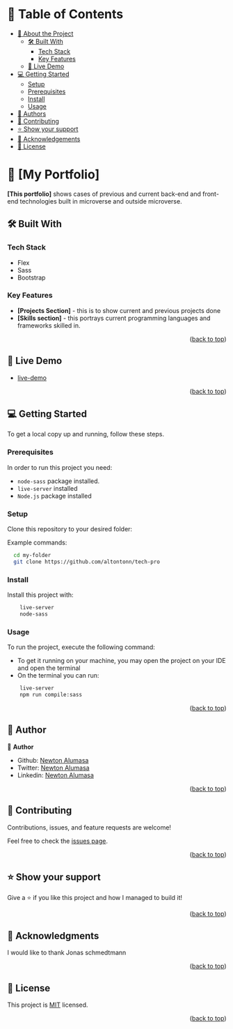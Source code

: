 # 📗 Table of Contents

- [📖 About the Project](#about-project)
  - [🛠 Built With](#built-with)
    - [Tech Stack](#tech-stack)
    - [Key Features](#key-features)
  - [🚀 Live Demo](#live-demo)
- [💻 Getting Started](#getting-started)
  - [Setup](#setup)
  - [Prerequisites](#prerequisites)
  - [Install](#install)
  - [Usage](#usage)
- [👥 Authors](#authors)
- [🤝 Contributing](#contributing)
- [⭐️ Show your support](#support)
- [🙏 Acknowledgements](#acknowledgements)
- [📝 License](#license)

<!-- PROJECT DESCRIPTION -->

# 📖 [My Portfolio] <a name="about-project"></a>

**[This portfolio]** shows cases of previous and current back-end and front-end technologies built in microverse and outside microverse.

## 🛠 Built With <a name="built-with"></a>

### Tech Stack <a name="tech-stack"></a>

- Flex
- Sass
- Bootstrap

<!-- Features -->

### Key Features <a name="key-features"></a>

- **[Projects Section]** - this is to show current and previous projects done
- **[Skills section]** - this portrays current programming languages and frameworks skilled in.

<p align="right">(<a href="#readme-top">back to top</a>)</p>

<!-- LIVE DEMO -->

## 🚀 Live Demo <a name="live-demo"></a>

- [live-demo](https://newton-tech.netlify.app/)

<p align="right">(<a href="#readme-top">back to top</a>)</p>

<!-- GETTING STARTED -->

## 💻 Getting Started <a name="getting-started"></a>

To get a local copy up and running, follow these steps.

### Prerequisites

In order to run this project you need:

- `node-sass` package installed.
- `live-server` installed
- `Node.js` package installed

### Setup

Clone this repository to your desired folder:

Example commands:

```sh
  cd my-folder
  git clone https://github.com/altontonn/tech-pro
```

### Install

Install this project with:

```sh
    live-server
    node-sass
```
### Usage

To run the project, execute the following command:

- To get it running on your machine, you may open the project on your IDE and open the terminal
- On the terminal you can run:

```sh
    live-server
    npm run compile:sass
```

<p align="right">(<a href="#readme-top">back to top</a>)</p>

<!-- AUTHOR -->

## 👥 Author <a name="authors"></a>

👤 **Author**

- Github: [Newton Alumasa](https://github.com/altontonn/)
- Twitter: [Newton Alumasa](https://twitter.com/AlumasaNewton)
- Linkedin: [Newton Alumasa](https://www.linkedin.com/in/newton-alumasa/)

<p align="right">(<a href="#readme-top">back to top</a>)</p>

<!-- CONTRIBUTING -->

## 🤝 Contributing <a name="contributing"></a>

Contributions, issues, and feature requests are welcome!

Feel free to check the [issues page](https://github.com/altontonn/Budget-app/issues/).

<p align="right">(<a href="#readme-top">back to top</a>)</p>

<!-- SUPPORT -->

## ⭐️ Show your support <a name="support"></a>

Give a ⭐️ if you like this project and how I managed to build it!

<p align="right">(<a href="#readme-top">back to top</a>)</p>

<!-- ACKNOWLEDGEMENTS -->

## 🙏 Acknowledgments <a name="acknowledgements"></a>

I would like to thank Jonas schmedtmann

<p align="right">(<a href="#readme-top">back to top</a>)</p>

<!-- LICENSE -->

## 📝 License <a name="license"></a>

This project is [MIT](https://github.com/altontonn/tech-pro/blob/master/LICENSE) licensed.

<p align="right">(<a href="#readme-top">back to top</a>)</p>
